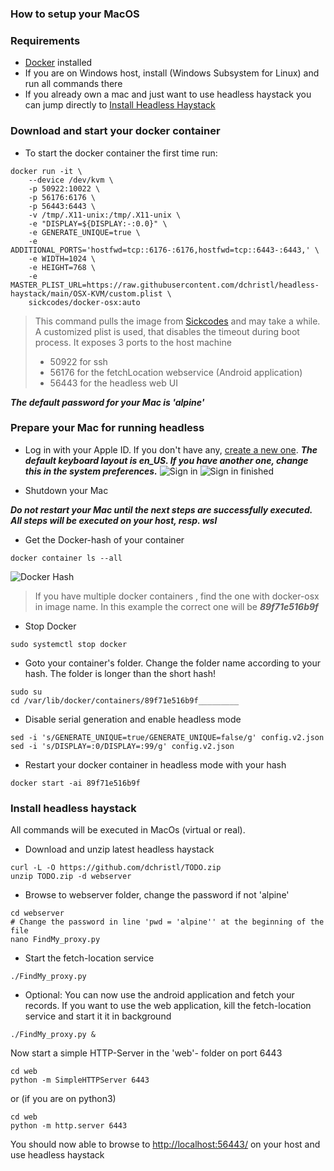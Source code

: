 ### How to setup your MacOS

### Requirements

- [Docker](https://www.docker.com/) installed
- If you are on Windows host, install (Windows Subsystem for Linux) and run all commands there
- If you already own a mac and just want to use headless haystack you can jump directly to [Install Headless Haystack](#install-headless-haystack)

### Download and start your docker container

- To start the docker container the first time run:

```
docker run -it \
    --device /dev/kvm \
    -p 50922:10022 \
    -p 56176:6176 \
    -p 56443:6443 \
    -v /tmp/.X11-unix:/tmp/.X11-unix \
    -e "DISPLAY=${DISPLAY:-:0.0}" \
    -e GENERATE_UNIQUE=true \
    -e ADDITIONAL_PORTS='hostfwd=tcp::6176-:6176,hostfwd=tcp::6443-:6443,' \
    -e WIDTH=1024 \
    -e HEIGHT=768 \
    -e MASTER_PLIST_URL=https://raw.githubusercontent.com/dchristl/headless-haystack/main/OSX-KVM/custom.plist \
    sickcodes/docker-osx:auto
```    

> This command pulls the image from [Sickcodes](https://github.com/sickcodes/Docker-OSX) and may take a while. A customized plist is used, that disables the timeout during boot process. It exposes 3 ports to the host machine
> - 50922 for ssh 
> - 56176 for the fetchLocation webservice (Android application)
> - 56443 for the headless web UI 

___The default password for your Mac is 'alpine'___

### Prepare your Mac for running headless

<!-- - Install [Homebrew](https://brew.sh/) in terminal
```
/bin/bash -c "$(curl -fsSL https://raw.githubusercontent.com/Homebrew/install/HEAD/install.sh)"
``` -->

- Log in with your Apple ID. If you don't have any, [create a new one](https://appleid.apple.com/account). ***The default keyboard layout is en_US. If you have another one, change this in the system preferences.***
![Sign in](appleid_signin.png)
![Sign in finished](appleid_signin_finished.png)

- Shutdown your Mac

___Do not restart your Mac until the next steps are successfully executed. All steps will be executed on your host, resp. wsl___ 

- Get the Docker-hash of your container
```
docker container ls --all
``` 
![Docker Hash](docker_hash.png)

> If you have multiple docker containers , find the one with docker-osx in image name. In this example the correct one will be ___89f71e516b9f___

- Stop Docker
```
sudo systemctl stop docker
``` 
- Goto your container's folder. Change the folder name according to your hash. The folder is longer than the short hash!  
```
sudo su
cd /var/lib/docker/containers/89f71e516b9f_________
```
- Disable serial generation and enable headless mode
```
sed -i 's/GENERATE_UNIQUE=true/GENERATE_UNIQUE=false/g' config.v2.json
sed -i 's/DISPLAY=:0/DISPLAY=:99/g' config.v2.json
```
- Restart your docker container in headless mode with your hash
 ```
 docker start -ai 89f71e516b9f
 ```

### Install headless haystack

All commands will be executed in MacOs (virtual or real). <!-- Make sure [Homebrew](https://brew.sh/) is installed.  -->

- Download and unzip latest headless haystack
```
curl -L -O https://github.com/dchristl/TODO.zip
unzip TODO.zip -d webserver
```
- Browse to webserver folder, change the password if not 'alpine' 
```
cd webserver
# Change the password in line 'pwd = 'alpine'' at the beginning of the file
nano FindMy_proxy.py
```

- Start the fetch-location service
```
./FindMy_proxy.py
```

- Optional: You can now use the android application and fetch your records. If you want to use the web application, kill the fetch-location service and start it it in background
```
./FindMy_proxy.py &
```
Now start a simple HTTP-Server in the 'web'- folder on port 6443
```
cd web
python -m SimpleHTTPServer 6443
```
or  (if you are on python3)
```
cd web
python -m http.server 6443
```

You should now able to browse to [http://localhost:56443/](http://localhost:56443/) on your host and use headless haystack
